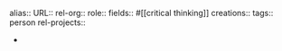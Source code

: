 alias::
URL::
rel-org::
role::
fields:: #[[critical thinking]]
creations::
tags:: person
rel-projects::

-
